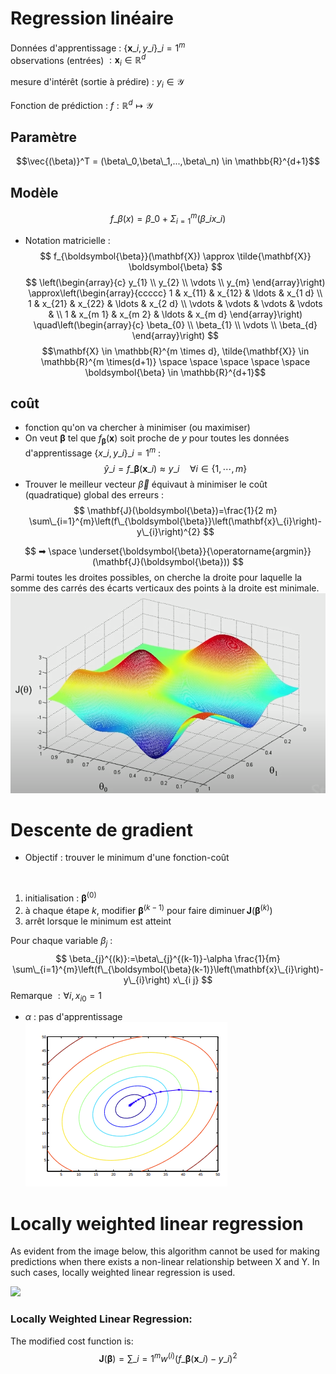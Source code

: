# Regression linéaire
Données d'apprentissage : $\lbrace\mathbf{x}\_{i}, y\_{i} \rbrace\_{i=1}^{m}$  
observations (entrées) $: \mathbf{x}_{i} \in \mathbb{R}^{d}$  

mesure d'intérêt (sortie à prédire) : $y_{i} \in \mathcal{Y}$

Fonction de prédiction : $f: \mathbb{R}^{d} \mapsto \mathcal{Y}$  
## Paramètre
$$\vec{(\beta)}^T = (\beta\_0,\beta\_1,...,\beta\_n) \in \mathbb{R}^{d+1}$$

## Modèle
$$ f\_\beta(x) = \beta\_0 + \Sigma_{i=1}^m(\beta\_ix\_i)$$

- Notation matricielle :
$$
f_{\boldsymbol{\beta}}(\mathbf{X}) \approx \tilde{\mathbf{X}} \boldsymbol{\beta}
$$
$$
\left(\begin{array}{c}
y_{1} \\
y_{2} \\
\vdots \\
y_{m}
\end{array}\right) \approx\left(\begin{array}{ccccc}
1 & x_{11} & x_{12} & \ldots & x_{1 d} \\
1 & x_{21} & x_{22} & \ldots & x_{2 d} \\
\vdots & \vdots & \vdots & \vdots & \\
1 & x_{m 1} & x_{m 2} & \ldots & x_{m d}
\end{array}\right) \quad\left(\begin{array}{c}
\beta_{0} \\
\beta_{1} \\
\vdots \\
\beta_{d}
\end{array}\right)
$$
$$\mathbf{X} \in \mathbb{R}^{m \times d}, \tilde{\mathbf{X}} \in \mathbb{R}^{m \times(d+1)} \space \space \space \space  \space \boldsymbol{\beta} \in \mathbb{R}^{d+1}$$

## coût 
- fonction qu'on va chercher à minimiser (ou maximiser)
- On veut $\boldsymbol{\beta}$ tel que $f_{\boldsymbol{\beta}}(\mathbf{x})$ soit proche de $y$ pour toutes les données d'apprentissage $\lbrace{x}\_{i}, {y}\_{i}\rbrace\_{i=1}^{m}$ :
$$
\hat{y}\_{i}=f\_{\boldsymbol{\beta}}\left(\mathbf{x}\_{i}\right) \approx y\_{i} \quad \forall i \in\{1, \cdots, m\}
$$
- Trouver le meilleur vecteur $\vec{\beta}$ équivaut à minimiser le coût (quadratique) global des erreurs :
$$
\mathbf{J}(\boldsymbol{\beta})=\frac{1}{2 m} \sum\_{i=1}^{m}\left(f\_{\boldsymbol{\beta}}\left(\mathbf{x}\_{i}\right)-y\_{i}\right)^{2}
$$

$$
➡ \space \underset{\boldsymbol{\beta}}{\operatorname{argmin}}(\mathbf{J}(\boldsymbol{\beta}))
$$
Parmi toutes les droites possibles, on cherche la droite pour laquelle la somme des carrés des écarts verticaux des points à la droite est minimale.
![](_resources/Pasted%20image%2020220630221441.png)

# Descente de gradient
- Objectif : trouver le minimum d'une fonction-coût  
<br/>

1. initialisation : $\boldsymbol{\beta}^{(0)}$
2. à chaque étape $k$, modifier $\boldsymbol{\beta}^{(k-1)}$ pour faire $\operatorname{diminuer} \mathbf{J}\left(\boldsymbol{\beta}^{(k)}\right)$
3. arrêt lorsque le minimum est atteint

Pour chaque variable $\beta_{j}$ :
$$
\beta_{j}^{(k)}:=\beta\_{j}^{(k-1)}-\alpha \frac{1}{m} \sum\_{i=1}^{m}\left(f\_{\boldsymbol{\beta}(k-1)}\left(\mathbf{x}\_{i}\right)-y\_{i}\right) x\_{i j}
$$
Remarque $: \forall i, x_{i 0}=1$
- $\alpha$ : pas d'apprentissage
![](_resources/Pasted%20image%2020220701115156.png)

# Locally weighted linear regression
As evident from the image below, this algorithm cannot be used for making predictions when there exists a non-linear relationship between X and Y. In such cases, locally weighted linear regression is used.

![](https://media.geeksforgeeks.org/wp-content/uploads/Linear-Regression-on-non-linear-data.png)

### Locally Weighted Linear Regression:

The modified cost function is:
$$
\mathbf{J}(\boldsymbol{\beta})= \sum\_{i=1}^{m}w^{(i)}\left(f\_{\boldsymbol{\beta}}\left(\mathbf{x}\_{i}\right)-y\_{i}\right)^{2}
$$